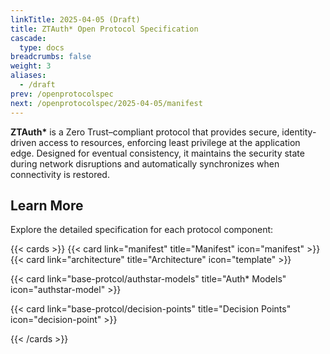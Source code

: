 ```yaml
---
linkTitle: 2025-04-05 (Draft)
title: ZTAuth* Open Protocol Specification
cascade:
  type: docs
breadcrumbs: false
weight: 3
aliases:
  - /draft
prev: /openprotocolspec
next: /openprotocolspec/2025-04-05/manifest
---
```


**ZTAuth\*** is a Zero Trust–compliant protocol that provides secure, identity-driven access to resources, enforcing least privilege at the application edge. Designed for eventual consistency, it maintains the security state during network disruptions and automatically synchronizes when connectivity is restored.

## Learn More

Explore the detailed specification for each protocol component:

{{< cards >}}
{{< card link="manifest" title="Manifest" icon="manifest" >}}
{{< card link="architecture" title="Architecture" icon="template" >}}
<!-- {{< card link="identities" title="Identities" icon="finger-print" >}}
{{< card link="actormodels" title="Actor Models" icon="color-swatch" >}} -->
{{< card link="base-protcol/authstar-models" title="Auth* Models" icon="authstar-model" >}}
<!-- {{< card link="trustedmodels" title="Trust Models" icon="cube-transparent" >}} -->
{{< card link="base-protcol/decision-points" title="Decision Points" icon="decision-point" >}}
<!-- {{< card link="federation" title="Federation" icon="federation" >}}
{{< card link="dataspaces" title="Data Spaces" icon="dataspace" >}}-->
{{< /cards >}}
